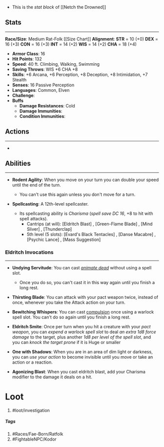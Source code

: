 - This is the *stat block* of [[Netch the Drowned]]

## Stats
---
**Race/Size**: Medium Rat-Folk
	[[Size Chart]]
**Alignment**:
	**STR** = 10 (+0)
	**DEX** = 16 (+3)
	**CON** = 16 (+3)
	**INT** = 14 (+2)
	**WIS** = 14 (+2)
	**CHA** = 18 (+4)
-   **Armor Class**: 16
-   **Hit Points**: 132
-   **Speed**: 40 ft. Climbing, Walking, Swimming
-   **Saving Throws**: WIS +6 CHA +8
-   **Skills**: +6 Arcana, +6 Perception, +8 Deception, +8 Intimidation, +7 Stealth
-   **Senses**: 16 Passive Perception 
-   **Languages**: Common, Elven
-   **Challenge**: 
-   **Buffs**
	-   **Damage Resistances**: Cold
	-   **Damage Immunities**:
	-   **Condition Immunities**:

## Actions
---
- 

## Abilities
---
- **Rodent Agility**: When you move on your turn you can double your speed until the end of the turn.
	- You can't use this again unless you don't move for a turn.

- **Spellcasting**: A 12th-level spellcaster. 
	- Its spellcasting ability is *Charisma* (*spell save DC 16*, +8 to hit with spell attacks).
		- Cantrips (at will): [Eldritch Blast] , [Green-Flame Blade] , [Mind Sliver] , [Thunderclap]
		- 5th level (5 slots): [Evard's Black Tentacles] , [Danse Macabre] , [Psychic Lance] , [Mass Suggestion]

### Eldritch Invocations
---
- **Undying Servitude**: You can cast _[animate dead](http://dnd5e.wikidot.com/spell:animate-dead)_ without using a spell slot. 
	- Once you do so, you can't cast it in this way again until you finish a long rest.

- **Thirsting Blade**: You can attack with your pact weapon twice, instead of once, whenever you take the Attack action on your turn.

- **Bewitching Whispers**: You can cast [compulsion](http://dnd5e.wikidot.com/spell:compulsion) once using a warlock spell slot. You can't do so again until you finish a long rest.

- **Eldritch Smite**: Once per turn when you hit a creature with your *pact weapon*, you can *expend a warlock spell slot* to deal *an extra 1d8 force damage* to the target, plus another *1d8 per level of the spell slot*, and you can *knock the target prone* if it is Huge or smaller

- **One with Shadows**: When you are in an area of dim light or darkness, you can *use your action* to become invisible until you move or take an action or a reaction.

- **Agonizing Blast**: When you cast eldritch blast, add your Charisma modifier to the damage it deals on a hit.

# Loot
1. #loot/investigation 

##### Tags
1. #Races/Fae-Born/Ratfolk
2. #FightableNPC/Kodor